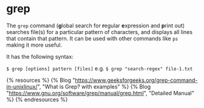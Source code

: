 # grep

The `grep` command (**g**lobal search for **r**egular **e**xpression and **p**rint out) searches file(s) for a particular pattern of characters, and displays all lines that contain that pattern. It can be used with other commands like `ps` making it more useful.

It has the following syntax:

`$ grep [options] pattern [files]` e.g. `$ grep "search-regex" file-1.txt`

{% resources %}
  {% Blog "https://www.geeksforgeeks.org/grep-command-in-unixlinux/", "What is Grep? with examples" %}
  {% Blog "https://www.gnu.org/software/grep/manual/grep.html", "Detailed Manual" %}
{% endresources %}